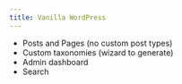 ```yaml
---
title: Vanilla WordPress
---
```


* Posts and Pages (no custom post types)
* Custom taxonomies (wizard to generate)
* Admin dashboard
* Search
